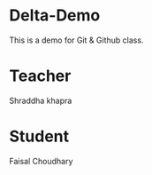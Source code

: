 # Delta-Demo
This is a demo for Git &amp; Github class.

# Teacher 
Shraddha khapra

# Student
Faisal Choudhary
 